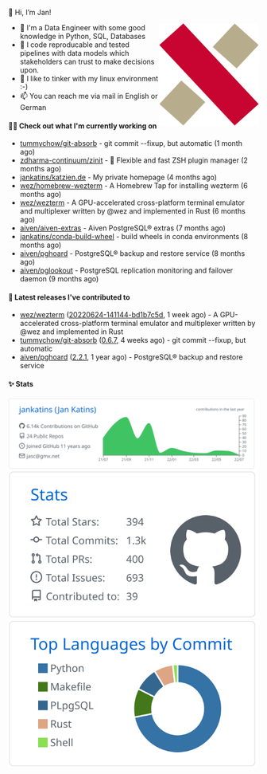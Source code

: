 👋 Hi, I’m Jan!

<img align="right" src="https://raw.githubusercontent.com/kreuzwerkerbot/kreuzwerkerbot/master/assets/xw.png" width="200">

- 🌱 I'm a Data Engineer with some good knowledge in Python, SQL, Databases
- 💪 I code reproducable and tested pipelines with data models which stakeholders can trust to make decisions upon.
- 💞️ I like to tinker with my linux environment :-)
- 📫 You can reach me via mail in English or German

#### 👩‍💻 Check out what I'm currently working on

- [tummychow/git-absorb](https://github.com/tummychow/git-absorb) - git commit --fixup, but automatic (1 month ago)
- [zdharma-continuum/zinit](https://github.com/zdharma-continuum/zinit) - 🌻 Flexible and fast ZSH plugin manager (2 months ago)
- [jankatins/katzien.de](https://github.com/jankatins/katzien.de) - My private homepage (4 months ago)
- [wez/homebrew-wezterm](https://github.com/wez/homebrew-wezterm) -  A Homebrew Tap for installing wezterm (6 months ago)
- [wez/wezterm](https://github.com/wez/wezterm) - A GPU-accelerated cross-platform terminal emulator and multiplexer written by @wez and implemented in Rust (6 months ago)
- [aiven/aiven-extras](https://github.com/aiven/aiven-extras) - Aiven PostgreSQL® extras (7 months ago)
- [jankatins/conda-build-wheel](https://github.com/jankatins/conda-build-wheel) - build wheels in conda environments (8 months ago)
- [aiven/pghoard](https://github.com/aiven/pghoard) - PostgreSQL® backup and restore service (8 months ago)
- [aiven/pglookout](https://github.com/aiven/pglookout) - PostgreSQL replication monitoring and failover daemon (9 months ago)

#### 🔭 Latest releases I've contributed to

- [wez/wezterm](https://github.com/wez/wezterm) ([20220624-141144-bd1b7c5d](https://github.com/wez/wezterm/releases/tag/20220624-141144-bd1b7c5d), 1 week ago) - A GPU-accelerated cross-platform terminal emulator and multiplexer written by @wez and implemented in Rust
- [tummychow/git-absorb](https://github.com/tummychow/git-absorb) ([0.6.7](https://github.com/tummychow/git-absorb/releases/tag/0.6.7), 4 weeks ago) - git commit --fixup, but automatic
- [aiven/pghoard](https://github.com/aiven/pghoard) ([2.2.1](https://github.com/aiven/pghoard/releases/tag/2.2.1), 1 year ago) - PostgreSQL® backup and restore service


#### ✨ Stats

  [![](https://raw.githubusercontent.com/jankatins/jankatins/master/profile-summary-card-output/github/0-profile-details.svg)](https://github.com/vn7n24fzkq/github-profile-summary-cards)
  [![](https://raw.githubusercontent.com/jankatins/jankatins/master/profile-summary-card-output/github/3-stats.svg)](https://github.com/vn7n24fzkq/github-profile-summary-cards)
  [![](https://raw.githubusercontent.com/jankatins/jankatins/master/profile-summary-card-output/github/2-most-commit-language.svg)](https://github.com/vn7n24fzkq/github-profile-summary-cards)

